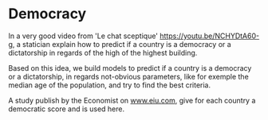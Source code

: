 # Democracy

In a very good video from 'Le chat sceptique' https://youtu.be/NCHYDtA60-g, a statician explain how to predict if a country is a democracy or a dictatorship in regards of the high of the highest building.

Based on this idea, we build models to predict if a country is a democracy or a dictatorship, in regards not-obvious parameters, like for exemple the median age of the population, and try to find the best criteria.

A study publish by the Economist on www.eiu.com, give for each country a democratic score and is used here.
